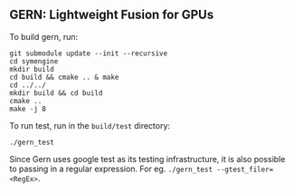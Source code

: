 ## GERN: Lightweight Fusion for GPUs

To build gern, run: 

```
git submodule update --init --recursive
cd symengine
mkdir build 
cd build && cmake .. & make
cd ../../
mkdir build && cd build
cmake .. 
make -j 8
```

To run test, run in the ```build/test``` directory:

```
./gern_test
```

Since Gern uses google test as its testing infrastructure, it is also
possible to passing in a regular expression. For eg. 
```./gern_test --gtest_filer=<RegEx>```.
